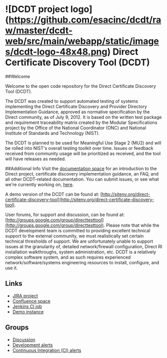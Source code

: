 # ![DCDT project logo] (https://github.com/esacinc/dcdt/raw/master/dcdt-web/src/main/webapp/static/images/dcdt-logo-48x48.png) Direct Certificate Discovery Tool (DCDT)

##Welcome

Welcome to the open code repository for the Direct Certificate Discovery Tool (DCDT).

The DCDT was created to support automated testing of systems implementing the Direct Certificate Discovery and Provider Directory Implementation Guidance, approved as normative specification by the Direct community, as of July 9, 2012. It is based on the written test package and requirement traceability matrix created by the Modular Specifications project by the Office of the National Coordinator (ONC) and National Institute of Standards and Technology (NIST).

The DCDT is planned to be used for Meaningful Use Stage 2 (MU2) and will be rolled into NIST's overall testing toolkit over time. Issues or feedback received from community usage will be prioritized as received, and the tool will have releases as needed.

##Additional Info
Visit the [documentation space](http://confluence.siframework.org/x/AgA1Ag) for an introduction to the Direct project, certificate discovery implementation guidance, an FAQ, and all other DCDT-related documentation. You can submit issues, or see what we're currently working on, [here](http://jira.oncprojectracking.org/browse/DCDT).

A demo version of the DCDT can be found at: [http://sitenv.org/direct-certificate-discovery-tool](http://sitenv.org/direct-certificate-discovery-tool).

User forums, for support and discussion, can be found at: [http://groups.google.com/group/directtesttool](http://groups.google.com/group/directtesttool). Please note that while the DCDT development team is committed to providing excellent technical support to the external community, we must realistically set certain technical thresholds of support. We are unfortunately unable to support issues at the granularity of, detailed network/firewall configuration, Direct RI installation walkthroughs, system administration, etc. DCDT is a relatively complex software system, and as such requires experienced network/software/systems engineering resources to install, configure, and use it.

## Links
* [JIRA project](http://jira.oncprojectracking.org/browse/DCDT)
* [Confluence space](http://confluence.siframework.org/display/DCDT)
* [Jenkins CI job](http://jenkins.direct-test.com/job/DCDT_CI)
* [Demo instance](http://sitenv.org/direct-certificate-discovery-tool)

## Groups
* [Discussion](http://groups.google.com/group/directtesttool)
* [Development alerts](http://groups.google.com/group/dcdt-dev)
* [Continuous Integration (CI) alerts](http://groups.google.com/group/dcdt-ci)